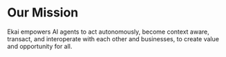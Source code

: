 # Our Mission

Ekai empowers AI agents to act autonomously, become context aware, transact, and interoperate with each other and businesses, to create value and opportunity for all.